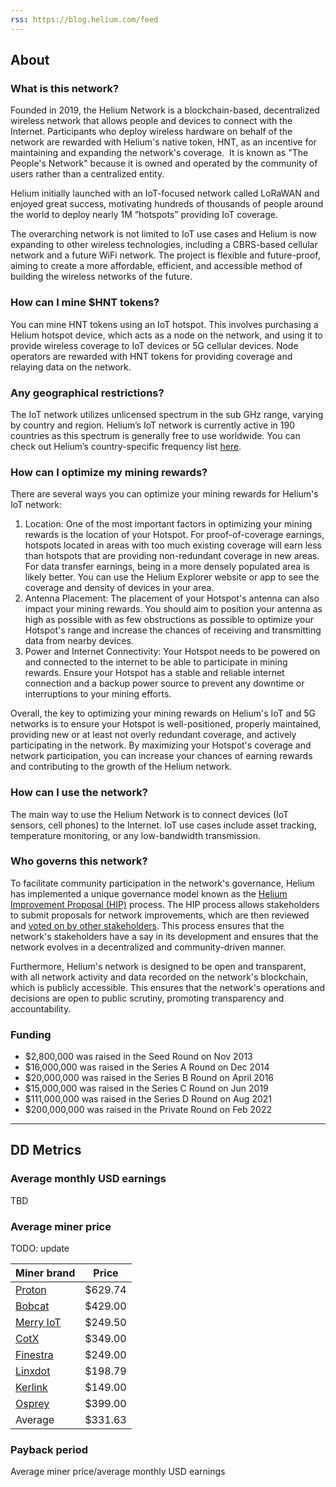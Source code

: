 ```yaml
---
rss: https://blog.helium.com/feed
---
```


## About

### What is this network?

Founded in 2019, the Helium Network is a blockchain-based, decentralized wireless network that allows people and devices to connect with the Internet. Participants who deploy wireless hardware on behalf of the network are rewarded with Helium's native token, HNT, as an incentive for maintaining and expanding the network's coverage.  It is known as "The People's Network" because it is owned and operated by the community of users rather than a centralized entity.

Helium initially launched with an IoT-focused network called LoRaWAN and enjoyed great success, motivating hundreds of thousands of people around the world to deploy nearly 1M “hotspots” providing IoT coverage.

The overarching network is not limited to IoT use cases and Helium is now expanding to other wireless technologies, including a CBRS-based cellular network and a future WiFi network. The project is flexible and future-proof, aiming to create a more affordable, efficient, and accessible method of building the wireless networks of the future.

### How can I mine $HNT tokens?

You can mine HNT tokens using an IoT hotspot. This involves purchasing a Helium hotspot device, which acts as a node on the network, and using it to provide wireless coverage to IoT devices or 5G cellular devices. Node operators are rewarded with HNT tokens for providing coverage and relaying data on the network.

### Any geographical restrictions?

The IoT network utilizes unlicensed spectrum in the sub GHz range, varying by country and region. Helium’s IoT network is currently active in 190 countries as this spectrum is generally free to use worldwide. You can check out Helium’s country-specific frequency list [here](https://docs.helium.com/lorawan-on-helium/region-plans).

### How can I optimize my mining rewards?

There are several ways you can optimize your mining rewards for Helium's IoT network:

1. Location: One of the most important factors in optimizing your mining rewards is the location of your Hotspot. For proof-of-coverage earnings, hotspots located in areas with too much existing coverage will earn less than hotspots that are providing non-redundant coverage in new areas. For data transfer earnings, being in a more densely populated area is likely better. You can use the Helium Explorer website or app to see the coverage and density of devices in your area.
2. Antenna Placement: The placement of your Hotspot's antenna can also impact your mining rewards. You should aim to position your antenna as high as possible with as few obstructions as possible to optimize your Hotspot's range and increase the chances of receiving and transmitting data from nearby devices.
3. Power and Internet Connectivity: Your Hotspot needs to be powered on and connected to the internet to be able to participate in mining rewards. Ensure your Hotspot has a stable and reliable internet connection and a backup power source to prevent any downtime or interruptions to your mining efforts.

Overall, the key to optimizing your mining rewards on Helium's IoT and 5G networks is to ensure your Hotspot is well-positioned, properly maintained, providing new or at least not overly redundant coverage, and actively participating in the network. By maximizing your Hotspot's coverage and network participation, you can increase your chances of earning rewards and contributing to the growth of the Helium network.

### How can I use the network?

The main way to use the Helium Network is to connect devices (IoT sensors, cell phones) to the Internet. IoT use cases include asset tracking, temperature monitoring, or any low-bandwidth transmission.

### Who governs this network?

To facilitate community participation in the network's governance, Helium has implemented a unique governance model known as the [Helium Improvement Proposal (HIP)](https://github.com/helium/HIP) process. The HIP process allows stakeholders to submit proposals for network improvements, which are then reviewed and [voted on by other stakeholders](https://heliumvote.com/). This process ensures that the network's stakeholders have a say in its development and ensures that the network evolves in a decentralized and community-driven manner.

Furthermore, Helium's network is designed to be open and transparent, with all network activity and data recorded on the network's blockchain, which is publicly accessible. This ensures that the network's operations and decisions are open to public scrutiny, promoting transparency and accountability.

### Funding

- $2,800,000 was raised in the Seed Round on Nov 2013
- $16,000,000 was raised in the Series A Round on Dec 2014
- $20,000,000 was raised in the Series B Round on April 2016
- $15,000,000 was raised in the Series C Round on Jun 2019
- $111,000,000 was raised in the Series D Round on Aug 2021
- $200,000,000 was raised in the Private Round on Feb 2022

---

## DD Metrics

### Average monthly USD earnings

TBD

### Average miner price

TODO: update

| Miner brand                                                                                                                                       | Price   |
| ------------------------------------------------------------------------------------------------------------------------------------------------- | ------- |
| [Proton](https://www.minebox.africa/proton-helium-miner.html)                                                                                     | $629.74 |
| [Bobcat](https://www.bobcatminer.com/)                                                                                                            | $429.00 |
| [Merry IoT](https://www.merryiot.com/Product/Detail/6)                                                                                            | $249.50 |
| [CotX](https://cotx-store.com/collections/hotspots/products/cotx-hotspots-cotx)                                                                   | $349.00 |
| [Finestra](https://thefinestra.com/product/finestraminer/)                                                                                        | $249.00 |
| [Linxdot](https://store.linxdot.com/products/linxdot-indoor-hotspot?variant=40259402498240)                                                       | $198.79 |
| [Kerlink](https://www.calchipconnect.com/collections/helium-compatible-kerlink-miners/products/kerlink-helium-compatible-wirnet-ifemtocell-miner) | $149.00 |
| [Osprey](https://www.ospreyelectronics.io/product-page/osprey-hotpot-g1-us-europe-china)                                                          | $399.00 |
| Average                                                                                                                                           | $331.63 |

### Payback period

Average miner price/average monthly USD earnings
